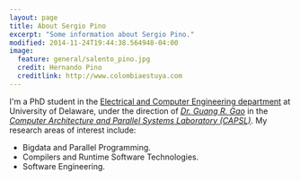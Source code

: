```yaml
---
layout: page
title: About Sergio Pino
excerpt: "Some information about Sergio Pino."
modified: 2014-11-24T19:44:38.564948-04:00
image:
  feature: general/salento_pino.jpg
  credit: Hernando Pino
  creditlink: http://www.colombiaestuya.com
---
```


I'm a PhD student in the [Electrical and Computer Engineering department](http://www.ece.udel.edu) at University of Delaware, under the direction of [*Dr. Guang R. Gao*](http://www.ece.udel.edu/research/by-faculty.Guang.Gao.html) in the [*Computer Architecture and Parallel Systems Laboratory (CAPSL)*](http://www.capsl.udel.edu). My research areas of interest include: 

- Bigdata and Parallel Programming.
- Compilers and Runtime Software Technologies.
- Software Engineering.

